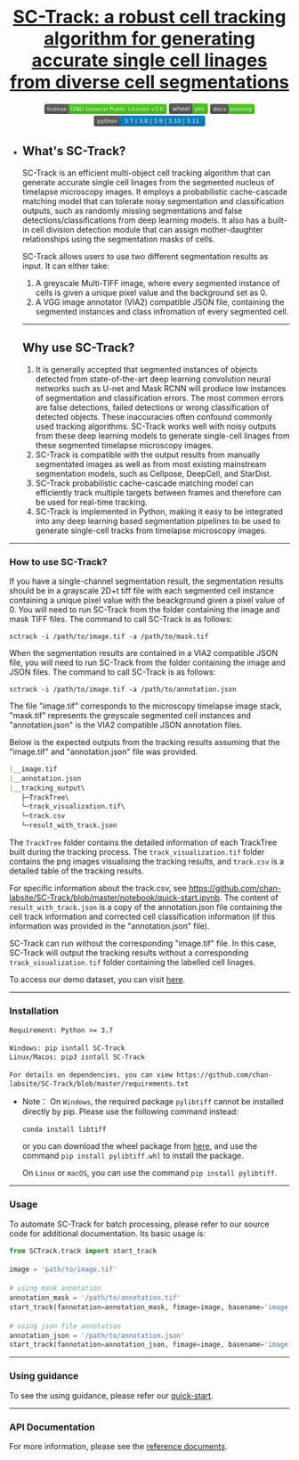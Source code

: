 

# <div align="center" style="text-align: center; font-size: 32px;"> <b><a href=https://github.com/chan-labsite/SC-Track>SC-Track: a robust cell tracking algorithm for generating accurate single cell linages from diverse cell segmentations</a></b></div>

<div align="center"> <img src="docs/icon/license.svg" width = 220 /> <img src="docs/icon/wheel.svg" width = 70 />  <img src="docs/icon/docs.svg" width = 80 /> <img src="docs/icon/Python-version.svg" width = 200 /> </div> 

- ## What's SC-Track?

    SC-Track is an efficient multi-object cell tracking algorithm that can generate accurate single cell linages from the segmented nucleus of timelapse microscopy images. It employs a probabilistic cache-cascade matching model that can tolerate noisy segmentation and classification outputs, such as randomly missing segmentations and false detections/classifications from deep learning models. It also has a built-in cell division detection module that can assign mother-daughter relationships using the segmentation masks of cells.

    SC-Track allows users to use two different segmentation results as input. It can either take:

    1) A greyscale Multi-TIFF image, where every segmented instance of cells is given a unique pixel value and the background set as 0.
    2) A VGG image annotator (VIA2) compatible JSON file, containing the segmented instances and class infromation of every segmented cell.


    ----------


    ## Why use SC-Track?

    1) It is generally accepted that segmented instances of objects detected from state-of-the-art deep learning convolution neural networks such as U-net and Mask RCNN will produce low instances of segmentation and classification errors. The most common errors are false detections, failed detections or wrong classification of detected objects. These inaccuracies often confound commonly used tracking algorithms. SC-Track works well with noisy outputs from these deep learning models to generate single-cell linages from these segmented timelapse microscopy images.
    2) SC-Track is compatible with the output results from manually segmentated images as well as from most existing mainstream segmentation models, such as Cellpose, DeepCell, and StarDist. 
    3) SC-Track probabilistic cache-cascade matching model can efficiently track multiple targets between frames and therefore can be used for real-time tracking.
    4) SC-Track is implemented in Python, making it easy to be integrated into any deep learning based segmentation pipelines to be used to generate single-cell tracks from timelapse microscopy images.



-------

### How to use SC-Track?


If you have a single-channel segmentation result, the segmentation results should be in a grayscale 2D+t tiff file with
each segmented cell instance containing a unique pixel value with the beackground given a pixel value of 0. You will need
to run SC-Track from the folder containing the image and mask TIFF files. The command to call SC-Track is as follows:
```
sctrack -i /path/to/image.tif -a /path/to/mask.tif
```

When the segmentation results are contained in a VIA2 compatible JSON file, you will need to run SC-Track from the folder
containing the image and JSON files. The command to call SC-Track is as follows: 
```
sctrack -i /path/to/image.tif -a /path/to/annotation.json
```
The file "image.tif" corresponds to the microscopy timelapse image stack, "mask.tif" represents the greyscale segmented
cell instances and "annotation.json" is the VIA2 compatible JSON annotation files. 

Below is the expected outputs from the tracking results assuming that the "image.tif" and "annotation.json" file was provided.
```markdown
|__image.tif
|__annotation.json
|__tracking_output\
   ├─TrackTree\
   └─track_visualization.tif\
   └─track.csv
   └─result_with_track.json
```
   
The `TrackTree` folder contains the detailed information of each TrackTree built during the tracking process.
The `track_visualization.tif` folder contains the png images visualising the tracking results, and `track.csv` is a detailed table 
of the tracking results.

For specific information about the track.csv, see https://github.com/chan-labsite/SC-Track/blob/master/notebook/quick-start.ipynb.
The content of `result_with_track.json` is a copy of the annotation.json file containing the cell track information and corrected 
cell classification information (if this information was provided in the "annotation.json" file).

SC-Track can run without the corresponding "image.tif" file. In this case, SC-Track will output the tracking results without a corresponding
`track_visualization.tif` folder containing the labelled cell linages.

To access our demo dataset, you can visit [here](https://zenodo.org/record/8284987). 



----------

### Installation

```
Requirement: Python >= 3.7

Windows: pip isntall SC-Track
Linux/Macos: pip3 isntall SC-Track

For details on dependencies, you can view https://github.com/chan-labsite/SC-Track/blob/master/requirements.txt
```

-   Note： On `Windows`, the required package `pylibtiff` cannot be installed directly by pip. Please use the following command instead:

    `conda install libtiff`

    or you can download the wheel package from [here](https://www.lfd.uci.edu/~gohlke/pythonlibs/#pylibtiff), and use the command `pip install pylibtiff.whl` to install the package.

    On `Linux` or `macOS`, you can use the command `pip install pylibtiff`.



-----------------------

### Usage


To automate SC-Track for batch processing, please refer to our source code for additional documentation.
Its basic usage is:

```python
from SCTrack.track import start_track

image = 'path/to/image.tif'

# using mask annotation
annotation_mask = '/path/to/annotation.tif'
start_track(fannotation=annotation_mask, fimage=image, basename='image', track_range=None, fout='/path/to/dir')

# using json file annotation
annotation_json = '/path/to/annotation.json'
start_track(fannotation=annotation_json, fimage=image, basename='image', track_range=None, fout='/path/to/dir')
```



------

### Using guidance

To see the using guidance, please refer our [quick-start](./notebook/quick-start.ipynb).

---------

### API  Documentation

For more information, please see the [reference documents](https://htmlpreview.github.io/?https://github.com/frozenleaves/SC-Track/blob/master/docs/build/html/index.html).



<!-- 

Please cite our paper if you found this package useful. 
```
SC-Track: a robust cell tracking algorithm for generating accurate single cell linages from diverse cell segmentations
Chengxin Li，Shuang Shuang Xie，Jiaqi Wang，Septavera Sharvia，Kuan Yoow Chan
```

 -->
